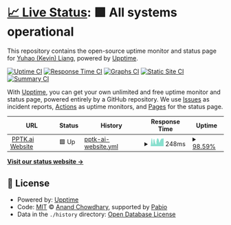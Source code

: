 # [📈 Live Status](https://kliang-pptk.github.io/status): <!--live status--> **🟩 All systems operational**

This repository contains the open-source uptime monitor and status page for [Yuhao (Kevin) Liang](https://kliang-pptk.github.io/status), powered by [Upptime](https://github.com/upptime/upptime).

[![Uptime CI](https://github.com/kliang-pptk/status/workflows/Uptime%20CI/badge.svg)](https://github.com/kliang-pptk/status/actions?query=workflow%3A%22Uptime+CI%22)
[![Response Time CI](https://github.com/kliang-pptk/status/workflows/Response%20Time%20CI/badge.svg)](https://github.com/kliang-pptk/status/actions?query=workflow%3A%22Response+Time+CI%22)
[![Graphs CI](https://github.com/kliang-pptk/status/workflows/Graphs%20CI/badge.svg)](https://github.com/kliang-pptk/status/actions?query=workflow%3A%22Graphs+CI%22)
[![Static Site CI](https://github.com/kliang-pptk/status/workflows/Static%20Site%20CI/badge.svg)](https://github.com/kliang-pptk/status/actions?query=workflow%3A%22Static+Site+CI%22)
[![Summary CI](https://github.com/kliang-pptk/status/workflows/Summary%20CI/badge.svg)](https://github.com/kliang-pptk/status/actions?query=workflow%3A%22Summary+CI%22)

With [Upptime](https://upptime.js.org), you can get your own unlimited and free uptime monitor and status page, powered entirely by a GitHub repository. We use [Issues](https://github.com/kliang-pptk/status/issues) as incident reports, [Actions](https://github.com/kliang-pptk/status/actions) as uptime monitors, and [Pages](https://kliang-pptk.github.io/status) for the status page.

<!--start: status pages-->
<!-- This summary is generated by Upptime (https://github.com/upptime/upptime) -->
<!-- Do not edit this manually, your changes will be overwritten -->
<!-- prettier-ignore -->
| URL | Status | History | Response Time | Uptime |
| --- | ------ | ------- | ------------- | ------ |
| <img alt="" src="https://icons.duckduckgo.com/ip3/pptk.ai.ico" height="13"> [PPTK.ai Website](https://pptk.ai) | 🟩 Up | [pptk-ai-website.yml](https://github.com/kliang-pptk/status/commits/HEAD/history/pptk-ai-website.yml) | <details><summary><img alt="Response time graph" src="./graphs/pptk-ai-website/response-time-week.png" height="20"> 248ms</summary><br><a href="https://kliang-pptk.github.io/status/history/pptk-ai-website"><img alt="Response time 243" src="https://img.shields.io/endpoint?url=https%3A%2F%2Fraw.githubusercontent.com%2Fkliang-pptk%2Fstatus%2FHEAD%2Fapi%2Fpptk-ai-website%2Fresponse-time.json"></a><br><a href="https://kliang-pptk.github.io/status/history/pptk-ai-website"><img alt="24-hour response time 233" src="https://img.shields.io/endpoint?url=https%3A%2F%2Fraw.githubusercontent.com%2Fkliang-pptk%2Fstatus%2FHEAD%2Fapi%2Fpptk-ai-website%2Fresponse-time-day.json"></a><br><a href="https://kliang-pptk.github.io/status/history/pptk-ai-website"><img alt="7-day response time 248" src="https://img.shields.io/endpoint?url=https%3A%2F%2Fraw.githubusercontent.com%2Fkliang-pptk%2Fstatus%2FHEAD%2Fapi%2Fpptk-ai-website%2Fresponse-time-week.json"></a><br><a href="https://kliang-pptk.github.io/status/history/pptk-ai-website"><img alt="30-day response time 243" src="https://img.shields.io/endpoint?url=https%3A%2F%2Fraw.githubusercontent.com%2Fkliang-pptk%2Fstatus%2FHEAD%2Fapi%2Fpptk-ai-website%2Fresponse-time-month.json"></a><br><a href="https://kliang-pptk.github.io/status/history/pptk-ai-website"><img alt="1-year response time 243" src="https://img.shields.io/endpoint?url=https%3A%2F%2Fraw.githubusercontent.com%2Fkliang-pptk%2Fstatus%2FHEAD%2Fapi%2Fpptk-ai-website%2Fresponse-time-year.json"></a></details> | <details><summary><a href="https://kliang-pptk.github.io/status/history/pptk-ai-website">98.59%</a></summary><a href="https://kliang-pptk.github.io/status/history/pptk-ai-website"><img alt="All-time uptime 98.54%" src="https://img.shields.io/endpoint?url=https%3A%2F%2Fraw.githubusercontent.com%2Fkliang-pptk%2Fstatus%2FHEAD%2Fapi%2Fpptk-ai-website%2Fuptime.json"></a><br><a href="https://kliang-pptk.github.io/status/history/pptk-ai-website"><img alt="24-hour uptime 99.34%" src="https://img.shields.io/endpoint?url=https%3A%2F%2Fraw.githubusercontent.com%2Fkliang-pptk%2Fstatus%2FHEAD%2Fapi%2Fpptk-ai-website%2Fuptime-day.json"></a><br><a href="https://kliang-pptk.github.io/status/history/pptk-ai-website"><img alt="7-day uptime 98.59%" src="https://img.shields.io/endpoint?url=https%3A%2F%2Fraw.githubusercontent.com%2Fkliang-pptk%2Fstatus%2FHEAD%2Fapi%2Fpptk-ai-website%2Fuptime-week.json"></a><br><a href="https://kliang-pptk.github.io/status/history/pptk-ai-website"><img alt="30-day uptime 98.54%" src="https://img.shields.io/endpoint?url=https%3A%2F%2Fraw.githubusercontent.com%2Fkliang-pptk%2Fstatus%2FHEAD%2Fapi%2Fpptk-ai-website%2Fuptime-month.json"></a><br><a href="https://kliang-pptk.github.io/status/history/pptk-ai-website"><img alt="1-year uptime 98.54%" src="https://img.shields.io/endpoint?url=https%3A%2F%2Fraw.githubusercontent.com%2Fkliang-pptk%2Fstatus%2FHEAD%2Fapi%2Fpptk-ai-website%2Fuptime-year.json"></a></details>

<!--end: status pages-->

[**Visit our status website →**](https://kliang-pptk.github.io/status)

## 📄 License

- Powered by: [Upptime](https://github.com/upptime/upptime)
- Code: [MIT](./LICENSE) © [Anand Chowdhary](https://anandchowdhary.com), supported by [Pabio](https://pabio.com)
- Data in the `./history` directory: [Open Database License](https://opendatacommons.org/licenses/odbl/1-0/)

